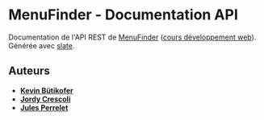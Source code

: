 # MenuFinder - Documentation API

Documentation de l'API REST de [MenuFinder](https://github.com/HE-Arc/menu-finder) ([cours développement web](https://github.com/HE-Arc/slides-devweb)).
Générée avec [slate](https://github.com/lord/slate).

## Auteurs
* **[Kevin Bütikofer](https://github.com/kevinbutikofer)**
* **[Jordy Crescoli](https://github.com/joecrescoll)**
* **[Jules Perrelet](https://github.com/kulisse)**
